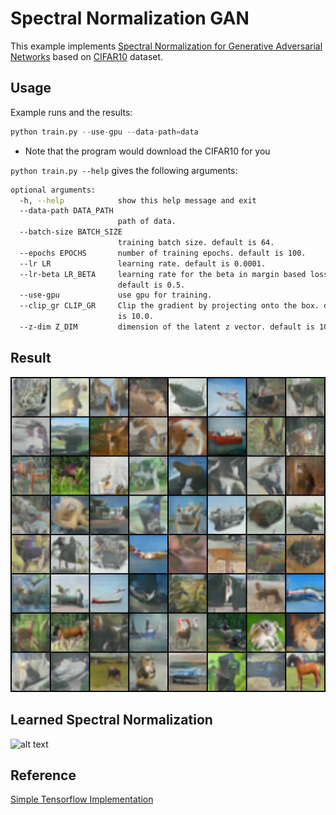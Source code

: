 # Spectral Normalization GAN

This example implements [Spectral Normalization for Generative Adversarial Networks](https://arxiv.org/abs/1802.05957) based on [CIFAR10](https://www.cs.toronto.edu/~kriz/cifar.html) dataset.

## Usage

Example runs and the results:

```python
python train.py --use-gpu --data-path=data
```

* Note that the program would download the CIFAR10 for you

`python train.py --help` gives the following arguments:

```bash
optional arguments:
  -h, --help            show this help message and exit
  --data-path DATA_PATH
                        path of data.
  --batch-size BATCH_SIZE
                        training batch size. default is 64.
  --epochs EPOCHS       number of training epochs. default is 100.
  --lr LR               learning rate. default is 0.0001.
  --lr-beta LR_BETA     learning rate for the beta in margin based loss.
                        default is 0.5.
  --use-gpu             use gpu for training.
  --clip_gr CLIP_GR     Clip the gradient by projecting onto the box. default
                        is 10.0.
  --z-dim Z_DIM         dimension of the latent z vector. default is 100.
```

## Result

![SN-GAN](sn_gan_output.png)

## Learned Spectral Normalization

![alt text](https://github.com/taki0112/Spectral_Normalization-Tensorflow/blob/master/assests/sn.png)

## Reference

[Simple Tensorflow Implementation](https://github.com/taki0112/Spectral_Normalization-Tensorflow)
